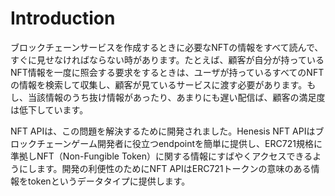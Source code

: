 # Introduction

ブロックチェーンサービスを作成するときに必要なNFTの情報をすべて読んで、すぐに見せなければならない時があります。たとえば、顧客が自分が持っているNFT情報を一度に照会する要求をするときは、ユーザが持っているすべてのNFTの情報を検索して収集し、顧客が見ているサービスに渡す必要があります。もし、当該情報のうち抜け情報があったり、あまりにも遅い配信ば、顧客の満足度は低下しています。

NFT APIは、この問題を解決するために開発されました。Henesis NFT APIはブロックチェーンゲーム開発者に役立つendpointを簡単に提供し、ERC721規格に準拠しNFT（Non-Fungible Token）に関する情報にすばやくアクセスできるようにします。開発の利便性のためにNFT APIはERC721トークンの意味のある情報をtokenというデータタイプに提供します。

